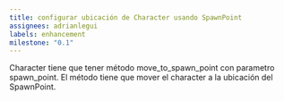 ```yaml
---
title: configurar ubicación de Character usando SpawnPoint
assignees: adrianlegui
labels: enhancement
milestone: "0.1"
---
```

Character tiene que tener método move_to_spawn_point con parametro spawn_point. El método tiene que mover el character a la ubicación del SpawnPoint.
